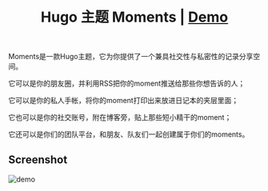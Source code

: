 <h1 align=center>Hugo 主题 Moments | <a href="https://farseash.github.io/demo-hugo-theme-moments/">Demo</a></h1>

</br>


Moments是一款Hugo主题，它为你提供了一个兼具社交性与私密性的记录分享空间。

它可以是你的朋友圈，并利用RSS把你的moment推送给那些你想告诉的人；

它可以是你的私人手帐，将你的moment打印出来放进日记本的夹层里面；

它也可以是你的社交账号，附在博客旁，贴上那些短小精干的moment；

它还可以是你们的团队平台，和朋友、队友们一起创建属于你们的moments。


## Screenshot

![demo](https://z3.ax1x.com/2021/08/08/flwRF1.png)

<!-- ## 安装

```bash
$ git clone https://github.com/FarseaSH/hugo-theme-moments themes/moments
``` -->

<!-- todo 设置 -->

<!-- future -->
<!-- - [ ]  RSS订阅
Link网站logo
 Moments打印功能 -->